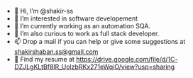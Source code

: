 - 👋 Hi, I’m @shakir-ss
- 👀 I’m interested in software developement
- 🌱 I’m currently working as an automation SQA.
- 💞️ I’m also curious to work as full stack developer.
- 📫 Drop a mail if you can help or give some suggestions at shakirshaban.ss@gmail.com
- 👀 Find my resume at https://drive.google.com/file/d/1C-DZJLgKLtBf8lR_UolzbRKx271eWqiO/view?usp=sharing

<!---
shakir-ss/shakir-ss is a ✨ special ✨ repository because its `README.md` (this file) appears on your GitHub profile.
You can click the Preview link to take a look at your changes.
--->
